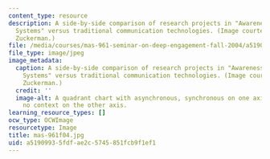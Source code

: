 ```yaml
---
content_type: resource
description: A side-by-side comparison of research projects in "Awareness and Presence
  Systems" versus traditional communication technologies. (Image courtesy of Orit
  Zuckerman.)
file: /media/courses/mas-961-seminar-on-deep-engagement-fall-2004/a51909935fdfae2c5745851fcb9f1ef1_mas-961f04.jpg
file_type: image/jpeg
image_metadata:
  caption: A side-by-side comparison of research projects in "Awareness and Presence
    Systems" versus traditional communication technologies. (Image courtesy of Orit
    Zuckerman.)
  credit: ''
  image-alt: A quadrant chart with asynchronous, synchronous on one axis; and context,
    no context on the other axis.
learning_resource_types: []
ocw_type: OCWImage
resourcetype: Image
title: mas-961f04.jpg
uid: a5190993-5fdf-ae2c-5745-851fcb9f1ef1
---
```

